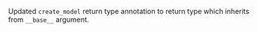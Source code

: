 Updated `create_model` return type annotation to return type which inherits from `__base__` argument.